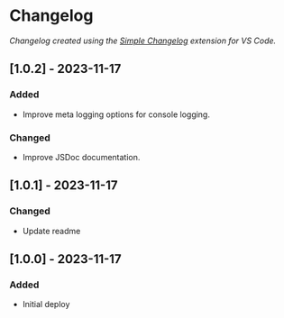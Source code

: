 # Changelog

*Changelog created using the [Simple Changelog](https://marketplace.visualstudio.com/items?itemName=tobiaswaelde.vscode-simple-changelog) extension for VS Code.*

## [1.0.2] - 2023-11-17
### Added
- Improve meta logging options for console logging.

### Changed
- Improve JSDoc documentation.

## [1.0.1] - 2023-11-17
### Changed
- Update readme


## [1.0.0] - 2023-11-17
### Added
- Initial deploy
